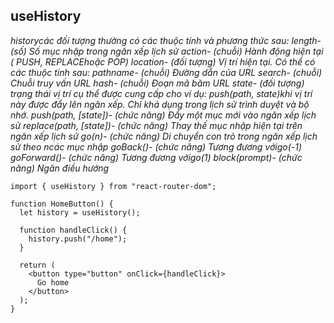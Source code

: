 ## useHistory
*historycác đối tượng thường có các thuộc tính và phương thức sau:
length- (số) Số mục nhập trong ngăn xếp lịch sử
action- (chuỗi) Hành động hiện tại ( PUSH, REPLACEhoặc POP)
location- (đối tượng) Vị trí hiện tại. Có thể có các thuộc tính sau:
pathname- (chuỗi) Đường dẫn của URL
search- (chuỗi) Chuỗi truy vấn URL
hash- (chuỗi) Đoạn mã băm URL
state- (đối tượng) trạng thái vị trí cụ thể được cung cấp cho ví dụ: push(path, state)khi vị trí này được đẩy lên ngăn xếp. Chỉ khả dụng trong lịch sử trình duyệt và bộ nhớ.
push(path, [state])- (chức năng) Đẩy một mục mới vào ngăn xếp lịch sử
replace(path, [state])- (chức năng) Thay thế mục nhập hiện tại trên ngăn xếp lịch sử
go(n)- (chức năng) Di chuyển con trỏ trong ngăn xếp lịch sử theo ncác mục nhập
goBack()- (chức năng) Tương đương vớigo(-1)
goForward()- (chức năng) Tương đương vớigo(1)
block(prompt)- (chức năng) Ngăn điều hướng*
```
import { useHistory } from "react-router-dom";

function HomeButton() {
  let history = useHistory();

  function handleClick() {
    history.push("/home");
  }

  return (
    <button type="button" onClick={handleClick}>
      Go home
    </button>
  );
}
```
